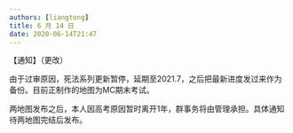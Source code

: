 ```yaml
---
authors: [liangtong]
title: 6 月 14 日
date: 2020-06-14T21:47
---
```


【通知】（更改）

由于过审原因，死法系列更新暂停，延期至2021.7，之后把最新进度发过来作为备份。目前正制作的地图为MC期末考试。

两地图发布之后，本人因高考原因暂时离开1年，群事务将由管理承担。具体通知待两地图完结后发布。
